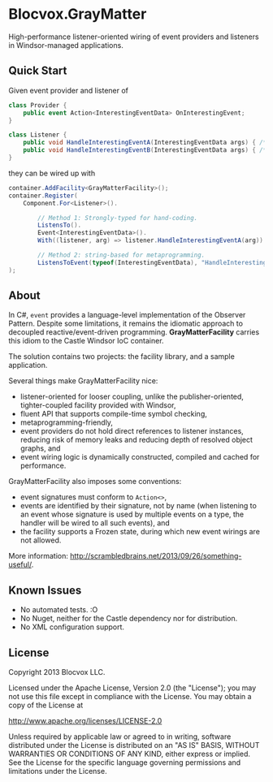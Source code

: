 Blocvox.GrayMatter
==========================
High-performance listener-oriented wiring of event providers and listeners in Windsor-managed applications.

Quick Start
-----------
Given event provider and listener of

```csharp
class Provider {
    public event Action<InterestingEventData> OnInterestingEvent;
}

class Listener {
    public void HandleInterestingEventA(InterestingEventData args) { /* ... */ }
    public void HandleInterestingEventB(InterestingEventData args) { /* ... */ }
}
```

they can be wired up with

```csharp
container.AddFacility<GrayMatterFacility>();
container.Register(
    Component.For<Listener>().

        // Method 1: Strongly-typed for hand-coding.
        ListensTo().
        Event<InterestingEventData>().
        With((listener, arg) => listener.HandleInterestingEventA(arg)).

        // Method 2: string-based for metaprogramming.
        ListensToEvent(typeof(InterestingEventData), "HandleInterestingEventB")
);
```

About
-----
In C#, `event` provides a language-level implementation of the Observer Pattern. Despite some limitations, it remains the idiomatic approach to decoupled reactive/event-driven programming.  **GrayMatterFacility** carries this idiom to the Castle Windsor IoC container.

The solution contains two projects: the facility library, and a sample application.

Several things make GrayMatterFacility nice:
 - listener-oriented for looser coupling, unlike the publisher-oriented, tighter-coupled facility provided with Windsor,
 - fluent API that supports compile-time symbol checking,
 - metaprogramming-friendly,
 - event providers do not hold direct references to listener instances, reducing risk of memory leaks and reducing depth of resolved object graphs, and
 - event wiring logic is dynamically constructed, compiled and cached for performance.

GrayMatterFacility also imposes some conventions:
 - event signatures must conform to `Action<>`,
 - events are identified by their signature, not by name (when listening to an event whose signature is used by multiple events on a type, the handler will be wired to all such events), and
 - the facility supports a Frozen state, during which new event wirings are not allowed.

More information: <http://scrambledbrains.net/2013/09/26/something-useful/>.

Known Issues
------------
 - No automated tests. :O
 - No Nuget, neither for the Castle dependency nor for distribution.
 - No XML configuration support.

License
-------
Copyright 2013 Blocvox LLC.

Licensed under the Apache License, Version 2.0 (the "License");
you may not use this file except in compliance with the License.
You may obtain a copy of the License at

 http://www.apache.org/licenses/LICENSE-2.0

Unless required by applicable law or agreed to in writing, software
distributed under the License is distributed on an "AS IS" BASIS,
WITHOUT WARRANTIES OR CONDITIONS OF ANY KIND, either express or implied.
See the License for the specific language governing permissions and
limitations under the License.
